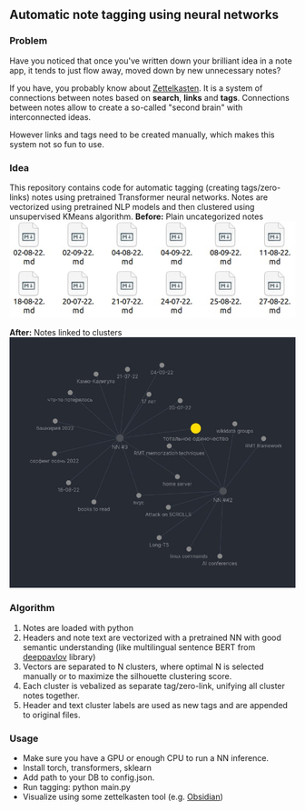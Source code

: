 ## Automatic note tagging using neural networks

### Problem
Have you noticed that once you've written down your brilliant idea in a note app, it tends to just flow away, moved down by new unnecessary notes? 

If you have, you probably know about [Zettelkasten](https://en.wikipedia.org/wiki/Zettelkasten).
It is a system of connections between notes based on **search**, **links** and **tags**.
Connections between notes allow to create a so-called "second brain" with interconnected ideas.

However links and tags need to be created manually, which makes this system not so fun to use.

### Idea
This repository contains code for automatic tagging (creating tags/zero-links) notes using pretrained Transformer neural networks. Notes are vectorized using pretrained NLP models and then clustered using unsupervised KMeans algorithm.
**Before:** Plain uncategorized notes
![**Before**](images/b4.jpg?raw=True )

**After:** Notes linked to clusters
![**After**](images/after.jpg?raw=True)

### Algorithm
1) Notes are loaded with python
2) Headers and note text are vectorized with a pretrained NN with good semantic understanding (like multilingual sentence BERT from [deeppavlov](https://deeppavlov.ai) library)
3) Vectors are separated to N clusters, where optimal N is selected manually or to maximize the silhouette clustering score.
4) Each cluster is vebalized as separate tag/zero-link, unifying all cluster notes together.
5) Header and text cluster labels are used as new tags and are appended to original files.


### Usage
- Make sure you have a GPU or enough CPU to run a NN inference.
- Install torch, transformers, sklearn
- Add path to your DB to config.json.
- Run tagging:
    python main.py
- Visualize using some zettelkasten tool (e.g. [Obsidian](https://obsidian.md/))

